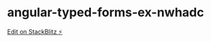 # angular-typed-forms-ex-nwhadc

[Edit on StackBlitz ⚡️](https://stackblitz.com/edit/angular-typed-forms-ex-nwhadc)